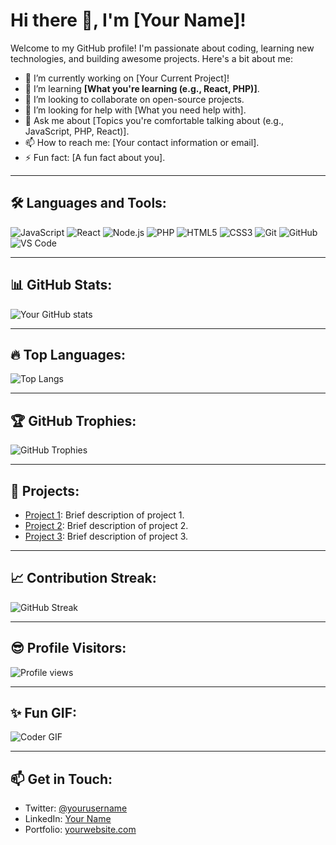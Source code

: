 # Hi there 👋, I'm [Your Name]!

Welcome to my GitHub profile! I'm passionate about coding, learning new technologies, and building awesome projects. Here's a bit about me:

- 🔭 I’m currently working on [Your Current Project]!
- 🌱 I’m learning **[What you're learning (e.g., React, PHP)]**.
- 👯 I’m looking to collaborate on open-source projects.
- 🤔 I’m looking for help with [What you need help with].
- 💬 Ask me about [Topics you're comfortable talking about (e.g., JavaScript, PHP, React)].
- 📫 How to reach me: [Your contact information or email].
- ⚡ Fun fact: [A fun fact about you].

---

## 🛠 Languages and Tools:

![JavaScript](https://img.shields.io/badge/-JavaScript-05122A?style=flat&logo=javascript)
![React](https://img.shields.io/badge/-React-05122A?style=flat&logo=react)
![Node.js](https://img.shields.io/badge/-Node.js-05122A?style=flat&logo=node.js)
![PHP](https://img.shields.io/badge/-PHP-05122A?style=flat&logo=php)
![HTML5](https://img.shields.io/badge/-HTML5-05122A?style=flat&logo=html5)
![CSS3](https://img.shields.io/badge/-CSS3-05122A?style=flat&logo=css3)
![Git](https://img.shields.io/badge/-Git-05122A?style=flat&logo=git)
![GitHub](https://img.shields.io/badge/-GitHub-05122A?style=flat&logo=github)
![VS Code](https://img.shields.io/badge/-VS%20Code-05122A?style=flat&logo=visual-studio-code)

---

## 📊 GitHub Stats:

![Your GitHub stats](https://github-readme-stats.vercel.app/api?username=yourusername&show_icons=true&theme=radical)

---

## 🔥 Top Languages:

![Top Langs](https://github-readme-stats.vercel.app/api/top-langs/?username=yourusername&layout=compact&theme=radical)

---

## 🏆 GitHub Trophies:

![GitHub Trophies](https://github-profile-trophy.vercel.app/?username=yourusername&theme=radical&no-frame=true&margin-w=10)

---

## 🚀 Projects:

- [Project 1](https://github.com/yourusername/project1): Brief description of project 1.
- [Project 2](https://github.com/yourusername/project2): Brief description of project 2.
- [Project 3](https://github.com/yourusername/project3): Brief description of project 3.

---

## 📈 Contribution Streak:

![GitHub Streak](http://github-readme-streak-stats.herokuapp.com?user=yourusername&theme=radical&hide_border=true)

---

## 😎 Profile Visitors:

![Profile views](https://gpvc.arturio.dev/yourusername)

---

## ✨ Fun GIF:

![Coder GIF](https://media.giphy.com/media/13HgwGsXF0aiGY/giphy.gif)

---

## 📫 Get in Touch:

- Twitter: [@yourusername](https://twitter.com/yourusername)
- LinkedIn: [Your Name](https://www.linkedin.com/in/yourusername/)
- Portfolio: [yourwebsite.com](https://yourwebsite.com)
